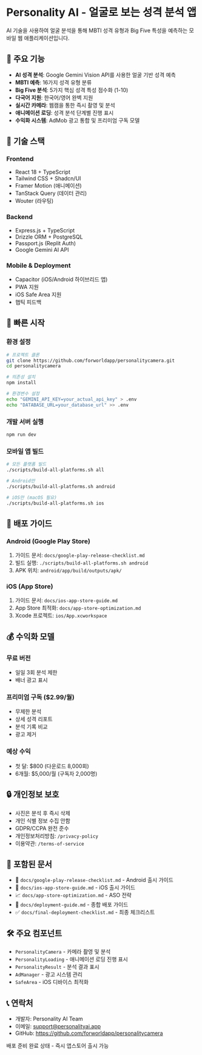 # Personality AI - 얼굴로 보는 성격 분석 앱

AI 기술을 사용하여 얼굴 분석을 통해 MBTI 성격 유형과 Big Five 특성을 예측하는 모바일 웹 애플리케이션입니다.

## 🎯 주요 기능

- **AI 성격 분석**: Google Gemini Vision API를 사용한 얼굴 기반 성격 예측
- **MBTI 예측**: 16가지 성격 유형 분류
- **Big Five 분석**: 5가지 핵심 성격 특성 점수화 (1-10)
- **다국어 지원**: 한국어/영어 완벽 지원
- **실시간 카메라**: 웹캠을 통한 즉시 촬영 및 분석
- **애니메이션 로딩**: 성격 분석 단계별 진행 표시
- **수익화 시스템**: AdMob 광고 통합 및 프리미엄 구독 모델

## 🔧 기술 스택

### Frontend
- React 18 + TypeScript
- Tailwind CSS + Shadcn/UI
- Framer Motion (애니메이션)
- TanStack Query (데이터 관리)
- Wouter (라우팅)

### Backend
- Express.js + TypeScript
- Drizzle ORM + PostgreSQL
- Passport.js (Replit Auth)
- Google Gemini AI API

### Mobile & Deployment
- Capacitor (iOS/Android 하이브리드 앱)
- PWA 지원
- iOS Safe Area 지원
- 햅틱 피드백

## 🚀 빠른 시작

### 환경 설정
```bash
# 프로젝트 클론
git clone https://github.com/forworldapp/personalitycamera.git
cd personalitycamera

# 의존성 설치
npm install

# 환경변수 설정
echo "GEMINI_API_KEY=your_actual_api_key" > .env
echo "DATABASE_URL=your_database_url" >> .env
```

### 개발 서버 실행
```bash
npm run dev
```

### 모바일 앱 빌드
```bash
# 모든 플랫폼 빌드
./scripts/build-all-platforms.sh all

# Android만
./scripts/build-all-platforms.sh android

# iOS만 (macOS 필요)
./scripts/build-all-platforms.sh ios
```

## 📱 배포 가이드

### Android (Google Play Store)
1. 가이드 문서: `docs/google-play-release-checklist.md`
2. 빌드 실행: `./scripts/build-all-platforms.sh android`
3. APK 위치: `android/app/build/outputs/apk/`

### iOS (App Store)
1. 가이드 문서: `docs/ios-app-store-guide.md`
2. App Store 최적화: `docs/app-store-optimization.md`
3. Xcode 프로젝트: `ios/App.xcworkspace`

## 💰 수익화 모델

### 무료 버전
- 일일 3회 분석 제한
- 배너 광고 표시

### 프리미엄 구독 ($2.99/월)
- 무제한 분석
- 상세 성격 리포트
- 분석 기록 비교
- 광고 제거

### 예상 수익
- 첫 달: $800 (다운로드 8,000회)
- 6개월: $5,000/월 (구독자 2,000명)

## 🔒 개인정보 보호

- 사진은 분석 후 즉시 삭제
- 개인 식별 정보 수집 안함
- GDPR/CCPA 완전 준수
- 개인정보처리방침: `/privacy-policy`
- 이용약관: `/terms-of-service`

## 📄 포함된 문서

- 📱 `docs/google-play-release-checklist.md` - Android 출시 가이드
- 🍎 `docs/ios-app-store-guide.md` - iOS 출시 가이드
- 📈 `docs/app-store-optimization.md` - ASO 전략
- 🚀 `docs/deployment-guide.md` - 종합 배포 가이드
- ✅ `docs/final-deployment-checklist.md` - 최종 체크리스트

## 🛠 주요 컴포넌트

- `PersonalityCamera` - 카메라 촬영 및 분석
- `PersonalityLoading` - 애니메이션 로딩 진행 표시
- `PersonalityResult` - 분석 결과 표시
- `AdManager` - 광고 시스템 관리
- `SafeArea` - iOS 디바이스 최적화

## 📞 연락처

- 개발자: Personality AI Team
- 이메일: support@personalityai.app
- GitHub: https://github.com/forworldapp/personalitycamera

배포 준비 완료 상태 - 즉시 앱스토어 출시 가능
